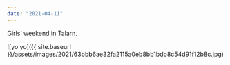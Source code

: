 ```yaml
---
date: "2021-04-11"
---
```


Girls’ weekend in Talarn.

![yo yo]({{ site.baseurl }}/assets/images/2021/63bbb6ae32fa2115a0eb8bb1bdb8c54d91f12b8c.jpg)
